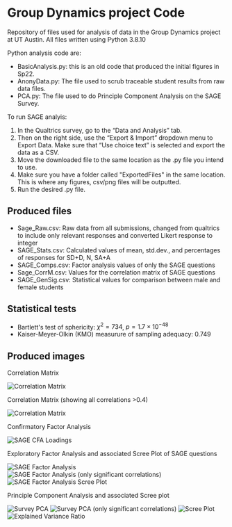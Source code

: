 # Group Dynamics project Code

Repository of files used for analysis of data in the Group Dynamics project at UT Austin.
All files written using Python 3.8.10

Python analysis code are:
- BasicAnalysis.py: this is an old code that produced the initial figures in Sp22.
- AnonyData.py: The file used to scrub traceable student results from raw data files.
- PCA.py: The file used to do Principle Component Analysis on the SAGE Survey.

To run SAGE analyis:
1.	In the Qualtrics survey, go to the “Data and Analysis” tab. 
2.	Then on the right side, use the “Export & Import” dropdown menu to Export Data. Make sure that “Use choice text” is selected and export the data as a CSV.
3.	Move the downloaded file to the same location as the .py file you intend to use.
4.	Make sure you have a folder called "ExportedFiles" in the same location. This is where any figures, csv/png files will be outputted.
5.	Run the desired .py file.

## Produced files
- Sage_Raw.csv: Raw data from all submissions, changed from qualtrics to include only relevant responses and converted Likert response to integer
- SAGE_Stats.csv: Calculated values of mean, std.dev., and percentages of responses for SD+D, N, SA+A
- SAGE_Comps.csv: Factor analysis values of only the SAGE questions 
- Sage_CorrM.csv: Values for the correlation matrix of SAGE questions
- SAGE_GenSig.csv: Statistical values for comparison between male and female students

## Statistical tests
- Bartlett's test of sphericity: $\chi^2 = 734$, $p = 1.7\times 10^{-48}$
- Kaiser-Meyer-Olkin (KMO) measurure of sampling adequacy: 0.749

## Produced images
Correlation Matrix

![Correlation Matrix](SAGE_CorrM.png)

Correlation Matrix (showing all correlations >0.4)

![Correlation Matrix](SAGE_CorrM_0.4.png)

Confirmatory Factor Analysis

![SAGE CFA Loadings](SAGE_CFA.png)

Exploratory Factor Analysis and associated Scree Plot of SAGE questions

![SAGE Factor Analysis](SAGE_EFA.png)
![SAGE Factor Analysis (only significant correlations)](SAGE_EFA_0.5.png)
![SAGE Factor Analysis Scree Plot](SAGE_Scree.png)

Principle Component Analysis and associated Scree plot

![Survey PCA](SAGE_PCA.png)
![Survey PCA (only significant correlations)](SAGE_PCA_0.5.png)
![Scree Plot](PCA_Scree.png)
![Explained Variance Ratio](PCA_var.png)

